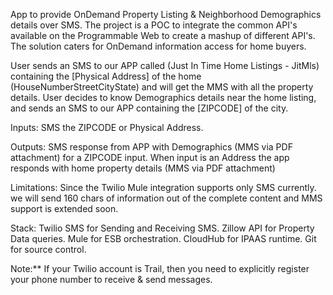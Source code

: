 App to provide OnDemand Property Listing & Neighborhood Demographics details over SMS.
The project is a POC to integrate the common API's available on the Programmable Web to create a mashup of different API's. 
The solution caters for OnDemand information access for home buyers.

User sends an SMS to our APP called (Just In Time Home Listings - JitMls) containing the [Physical Address] 
of the home (HouseNumber<space>Street<space>City<space>State) and will get the MMS with all the property details. 
User decides to know Demographics details near the home listing, and sends an SMS to our APP containing the [ZIPCODE] of the city.

Inputs: SMS the ZIPCODE or Physical Address. 

Outputs: SMS response from APP with Demographics (MMS via PDF attachment) for a ZIPCODE input. 
When input is an Address the app responds with home property details (MMS via PDF attachment) 

Limitations: Since the Twilio Mule integration supports only SMS currently. we will send 160 chars 
of information out of the complete content and MMS support is extended soon.

Stack: Twilio SMS for Sending and Receiving SMS. Zillow API for Property Data queries. Mule for ESB 
orchestration. CloudHub for IPAAS runtime. Git for source control.

Note:** If your Twilio account is Trail, then you need to explicitly register your phone number to receive & send messages.